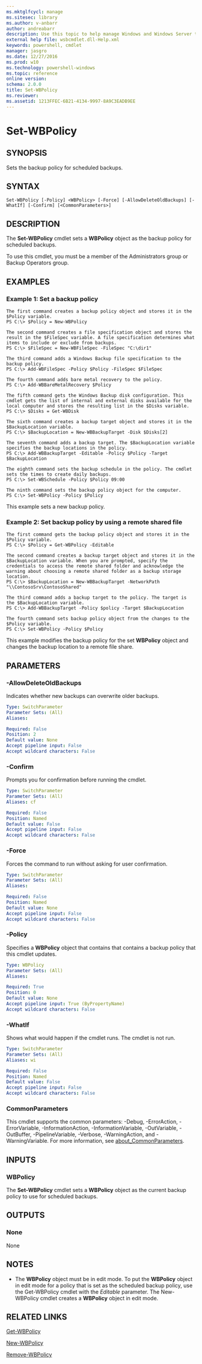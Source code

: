 ```yaml
---
ms.mktglfcycl: manage
ms.sitesec: library
ms.author: v-anbarr
author: andreabarr
description: Use this topic to help manage Windows and Windows Server technologies with Windows PowerShell.
external help file: wsbcmdlet.dll-Help.xml
keywords: powershell, cmdlet
manager: jasgro
ms.date: 12/27/2016
ms.prod: w10
ms.technology: powershell-windows
ms.topic: reference
online version: 
schema: 2.0.0
title: Set-WBPolicy
ms.reviewer:
ms.assetid: 1213FFEC-6B21-4134-9997-8A9C3EADB9EE
---
```


# Set-WBPolicy

## SYNOPSIS
Sets the backup policy for scheduled backups.

## SYNTAX

```
Set-WBPolicy [-Policy] <WBPolicy> [-Force] [-AllowDeleteOldBackups] [-WhatIf] [-Confirm] [<CommonParameters>]
```

## DESCRIPTION
The **Set-WBPolicy** cmdlet sets a **WBPolicy** object as the backup policy for scheduled backups.

To use this cmdlet, you must be a member of the Administrators group or Backup Operators group.

## EXAMPLES

### Example 1: Set a backup policy
```
The first command creates a backup policy object and stores it in the $Policy variable.
PS C:\> $Policy = New-WBPolicy

The second command creates a file specification object and stores the result in the $FileSpec variable. A file specification determines what items to include or exclude from backups.
PS C:\> $FileSpec = New-WBFileSpec -FileSpec "C:\dir1"

The third command adds a Windows Backup file specification to the backup policy.
PS C:\> Add-WBFileSpec -Policy $Policy -FileSpec $FileSpec

The fourth command adds bare metal recovery to the policy.
PS C:\> Add-WBBareMetalRecovery $Policy

The fifth command gets the Windows Backup disk configuration. This cmdlet gets the list of internal and external disks available for the local computer and stores the resulting list in the $Disks variable.
PS C:\> $Disks = Get-WBDisk

The sixth command creates a backup target object and stores it in the $BackupLocation variable.
PS C:\> $BackupLocation = New-WBBackupTarget -Disk $Disks[2]

The seventh command adds a backup target. The $BackupLocation variable specifies the backup locations in the policy.
PS C:\> Add-WBBackupTarget -Editable -Policy $Policy -Target $BackupLocation 

The eighth command sets the backup schedule in the policy. The cmdlet sets the times to create daily backups.
PS C:\> Set-WBSchedule -Policy $Policy 09:00

The ninth command sets the backup policy object for the computer.
PS C:\> Set-WBPolicy -Policy $Policy
```

This example sets a new backup policy.

### Example 2: Set backup policy by using a remote shared file
```
The first command gets the backup policy object and stores it in the $Policy variable.
PS C:\> $Policy = Get-WBPolicy -Editable

The second command creates a backup target object and stores it in the $BackupLocation variable. When you are prompted, specify the credentials to access the remote shared folder and acknowledge the warning about choosing a remote shared folder as a backup storage location.
PS C:\> $BackupLocation = New-WBBackupTarget -NetworkPath "\\ContosoSrv\ContosoShared"

The third command adds a backup target to the policy. The target is the $BackupLocation variable.
PS C:\> Add-WBBackupTarget -Policy $policy -Target $BackupLocation 

The fourth command sets backup policy object from the changes to the $Policy variable.
PS C:\> Set-WBPolicy -Policy $Policy
```

This example modifies the backup policy for the set **WBPolicy** object and changes the backup location to a remote file share.

## PARAMETERS

### -AllowDeleteOldBackups
Indicates whether new backups can overwrite older backups.

```yaml
Type: SwitchParameter
Parameter Sets: (All)
Aliases: 

Required: False
Position: 2
Default value: None
Accept pipeline input: False
Accept wildcard characters: False
```

### -Confirm
Prompts you for confirmation before running the cmdlet.

```yaml
Type: SwitchParameter
Parameter Sets: (All)
Aliases: cf

Required: False
Position: Named
Default value: False
Accept pipeline input: False
Accept wildcard characters: False
```

### -Force
Forces the command to run without asking for user confirmation.

```yaml
Type: SwitchParameter
Parameter Sets: (All)
Aliases: 

Required: False
Position: Named
Default value: None
Accept pipeline input: False
Accept wildcard characters: False
```

### -Policy
Specifies a **WBPolicy** object that contains that contains a backup policy that this cmdlet updates.

```yaml
Type: WBPolicy
Parameter Sets: (All)
Aliases: 

Required: True
Position: 0
Default value: None
Accept pipeline input: True (ByPropertyName)
Accept wildcard characters: False
```

### -WhatIf
Shows what would happen if the cmdlet runs.
The cmdlet is not run.

```yaml
Type: SwitchParameter
Parameter Sets: (All)
Aliases: wi

Required: False
Position: Named
Default value: False
Accept pipeline input: False
Accept wildcard characters: False
```

### CommonParameters
This cmdlet supports the common parameters: -Debug, -ErrorAction, -ErrorVariable, -InformationAction, -InformationVariable, -OutVariable, -OutBuffer, -PipelineVariable, -Verbose, -WarningAction, and -WarningVariable. For more information, see [about_CommonParameters](http://go.microsoft.com/fwlink/?LinkID=113216).

## INPUTS

### WBPolicy
The **Set-WBPolicy** cmdlet sets a **WBPolicy** object as the current backup policy to use for scheduled backups.

## OUTPUTS

### None
None

## NOTES
* The **WBPolicy** object must be in edit mode. To put the **WBPolicy** object in edit mode for a policy that is set as the scheduled backup policy, use the Get-WBPolicy cmdlet with the *Editable* parameter. The New-WBPolicy cmdlet creates a **WBPolicy** object in edit mode.

## RELATED LINKS

[Get-WBPolicy](./Get-WBPolicy.md)

[New-WBPolicy](./New-WBPolicy.md)

[Remove-WBPolicy](./Remove-WBPolicy.md)

